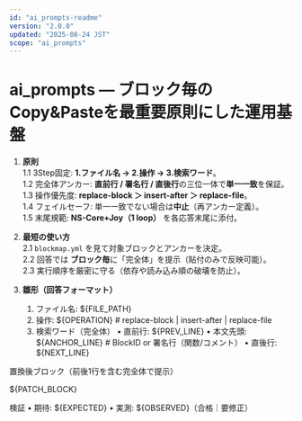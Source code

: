 ```yaml
---
id: "ai_prompts-readme"
version: "2.0.0"
updated: "2025-08-24 JST"
scope: "ai_prompts"
---
```


# ai_prompts — **ブロック毎のCopy&Paste**を最重要原則にした運用基盤

1. **原則**  
   1.1 3Step固定: **1.ファイル名 → 2.操作 → 3.検索ワード**。  
   1.2 完全体アンカー: **直前行 / 署名行 / 直後行**の三位一体で**単一一致**を保証。  
   1.3 操作優先度: **replace-block ＞ insert-after ＞ replace-file**。  
   1.4 フェイルセーフ: 単一一致でない場合は**中止**（再アンカー定義）。  
   1.5 末尾規範: **NS-Core+Joy（1 loop）** を各応答末尾に添付。

2. **最短の使い方**  
   2.1 `blockmap.yml` を見て対象ブロックとアンカーを決定。  
   2.2 回答では **ブロック毎**に「完全体」を提示（貼付のみで反映可能）。  
   2.3 実行順序を厳密に守る（依存や読み込み順の破壊を防止）。

3. **雛形（回答フォーマット）**  

	1.	ファイル名: ${FILE_PATH}
	2.	操作: ${OPERATION}   # replace-block | insert-after | replace-file
	3.	検索ワード（完全体）
	•	直前行: ${PREV_LINE}
	•	本文先頭: ${ANCHOR_LINE}   # BlockID or 署名行（関数/コメント）
	•	直後行: ${NEXT_LINE}

置換後ブロック（前後1行を含む完全体で提示）

${PATCH_BLOCK}

検証
	•	期待: ${EXPECTED}
	•	実測: ${OBSERVED}（合格｜要修正）